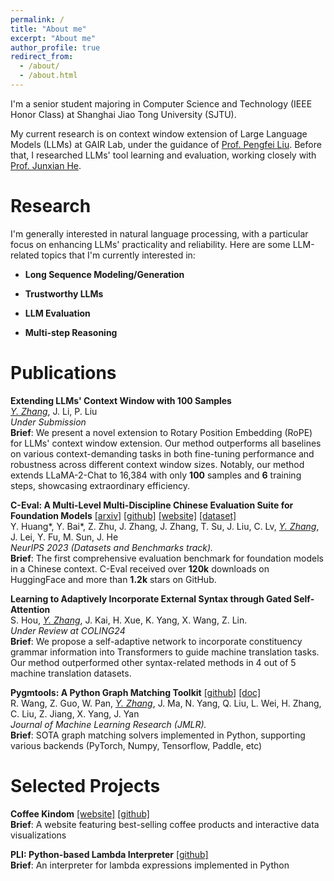 ```yaml
---
permalink: /
title: "About me"
excerpt: "About me"
author_profile: true
redirect_from: 
  - /about/
  - /about.html
---
```


I'm a senior student majoring in Computer Science and Technology (IEEE Honor Class) at Shanghai Jiao Tong University (SJTU). 

My current research is on context window extension of Large Language Models (LLMs) at GAIR Lab, under the guidance of [Prof. Pengfei Liu](http://pfliu.com/). Before that, I researched LLMs' tool learning and evaluation, working closely with [Prof. Junxian He](https://jxhe.github.io/).

# Research

I'm generally interested in natural language processing, with a particular focus on enhancing LLMs' practicality and reliability. Here are some LLM-related topics that I'm currently interested in:

- **Long Sequence Modeling/Generation**

- **Trustworthy LLMs**

- **LLM Evaluation**

- **Multi-step Reasoning**

# Publications
**Extending LLMs' Context Window with 100 Samples**  
*<ins>Y. Zhang</ins>*, J. Li, P. Liu  
_Under Submission_  
**Brief**: We present a novel extension to Rotary Position Embedding (RoPE) for LLMs' context window extension. Our method outperforms all baselines on various context-demanding tasks in both fine-tuning performance and robustness across different context window sizes. Notably, our method extends LLaMA-2-Chat to 16,384 with only **100** samples and **6** training steps, showcasing extraordinary efficiency. 

**C-Eval: A Multi-Level Multi-Discipline Chinese Evaluation Suite for Foundation Models**  [[arxiv]](https://arxiv.org/abs/2305.08322) [[github]](https://github.com/hkust-nlp/ceval) [[website]](https://cevalbenchmark.com) [[dataset]](https://huggingface.co/datasets/ceval/ceval-exam)  
Y. Huang\*, Y. Bai\*, Z. Zhu, J. Zhang, J. Zhang, T. Su, J. Liu, C. Lv, *<ins>Y. Zhang</ins>*, J. Lei, Y. Fu, M. Sun, J. He  
_NeurIPS 2023 (Datasets and Benchmarks track)._  
**Brief**: The first comprehensive evaluation benchmark for foundation models in a Chinese context. C-Eval received over **120k** downloads on HuggingFace and more than **1.2k** stars on GitHub.

**Learning to Adaptively Incorporate External Syntax through Gated Self-Attention**  
S. Hou, *<ins>Y. Zhang</ins>*, J. Kai, H. Xue, K. Yang, X. Wang, Z. Lin.  
_Under Review at COLING24_  
**Brief**: We propose a self-adaptive network to incorporate constituency grammar information into Transformers to guide machine translation tasks. Our method outperformed other syntax-related methods in 4 out of 5 machine translation datasets.

**Pygmtools: A Python Graph Matching Toolkit**  [[github]](https://github.com/Thinklab-SJTU/pygmtools) [[doc]](https://pygmtools.readthedocs.io/en/latest/)   
R. Wang, Z. Guo, W. Pan, *<ins>Y. Zhang</ins>*, J. Ma, N. Yang, Q. Liu, L. Wei, H. Zhang, C. Liu, Z. Jiang, X. Yang, J. Yan  
_Journal of Machine Learning Research (JMLR)._  
**Brief**: SOTA graph matching solvers implemented in Python, supporting various backends (PyTorch, Numpy, Tensorflow, Paddle, etc)

# Selected Projects
**Coffee Kindom** [[website]](https://com-480-data-visualization.github.io/project-2023-kingdom_of_kaffa/website/index.html) [[github]](https://github.com/com-480-data-visualization/project-2023-kingdom_of_kaffa)   
**Brief**: A website featuring best-selling coffee products and interactive data visualizations

**PLI: Python-based Lambda Interpreter** [[github]](https://github.com/FKCSP/PLI-Python-based-Lambda-Interpreter)  
**Brief**: An interpreter for lambda expressions implemented in Python

